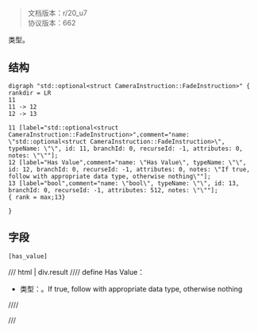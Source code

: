 # <!-- md:samp std::optional&lt;struct CameraInstruction::FadeInstruction&gt; -->

> 文档版本：r/20_u7<br/>协议版本：662

<!-- md:samp std::optional&lt;struct CameraInstruction::FadeInstruction&gt; -->类型。

## 结构

```viz
digraph "std::optional<struct CameraInstruction::FadeInstruction>" {
rankdir = LR
11
11 -> 12
12 -> 13

11 [label="std::optional<struct CameraInstruction::FadeInstruction>",comment="name: \"std::optional<struct CameraInstruction::FadeInstruction>\", typeName: \"\", id: 11, branchId: 0, recurseId: -1, attributes: 0, notes: \"\""];
12 [label="Has Value",comment="name: \"Has Value\", typeName: \"\", id: 12, branchId: 0, recurseId: -1, attributes: 0, notes: \"If true, follow with appropriate data type, otherwise nothing\""];
13 [label="bool",comment="name: \"bool\", typeName: \"\", id: 13, branchId: 0, recurseId: -1, attributes: 512, notes: \"\""];
{ rank = max;13}

}

```

## 字段

```title='std::optional&lt;struct CameraInstruction::FadeInstruction&gt;'
[has_value]
```

/// html | div.result
//// define
Has Value：<!-- md:samp bool -->

- 类型：<!-- md:samp bool -->。If true, follow with appropriate data type, otherwise nothing


////

///

